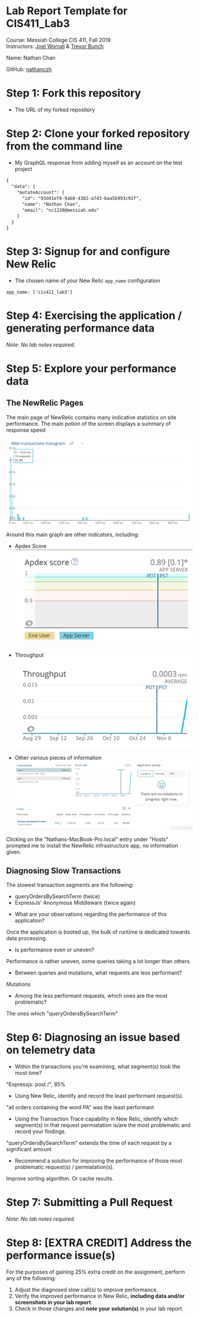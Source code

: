 # Lab Report Template for CIS411_Lab3
Course: Messiah College CIS 411, Fall 2019<br/>
Instructors: [Joel Worrall](https://github.com/tangollama) & [Trevor Bunch](https://github.com/trevordbunch)<br/>

Name: Nathan Chan<br/>

GitHub: [nathanczh](https://github.com/nathanczh/)<br/>

# Step 1: Fork this repository
- The URL of my forked repository

# Step 2: Clone your forked repository from the command line
- My GraphQL response from adding myself as an account on the test project
```
{
  "data": {
    "mutateAccount": {
      "id": "93d41ef6-9ab8-4382-a743-baa5b993c91f",
      "name": "Nathan Chan",
      "email": "nc1220@messiah.edu"
    }
  }
}
```

# Step 3: Signup for and configure New Relic
- The chosen name of your New Relic ```app_name``` configuration
```
app_name: ['cis411_lab3']
```

# Step 4: Exercising the application / generating performance data

_Note: No lab notes required._

# Step 5: Explore your performance data

## The NewRelic Pages
The main page of NewRelic contains many indicative statistics on site performance. The main potion of the screen displays a summary of response speed

![Web transcriptions histogram](https://raw.githubusercontent.com/nathanczh/cis411_lab3/master/assets/img1.png)

Around this main graph are other indicators, including:

- Apdex Score
![Apdex score](https://raw.githubusercontent.com/nathanczh/cis411_lab3/master/assets/img2.png)

- Throughput
![Web transcriptions histogram](https://raw.githubusercontent.com/nathanczh/cis411_lab3/master/assets/img3.png)

- Other various pieces of information
![Other various](https://raw.githubusercontent.com/nathanczh/cis411_lab3/master/assets/img4.png)

Clicking on the "Nathans-MacBook-Pro.local" entry under "Hosts" prompted me to install the NewRelic infrastructure app, no information given.

 ## Diagnosing Slow Transactions
The slowest transaction segments are the following:

 - queryOrdersBySearchTerm (twice)
 - ExpressJs' Anonymous Middleware (twice again)

* What are your observations regarding the performance of this application?

Once the application is booted up, the bulk of runtime is dedicated towards data processing.

* Is performance even or uneven?

Performance is rather uneven, some queries taking a lot longer than others.

* Between queries and mutations, what requests are less performant?

Mutations

* Among the less performant requests, which ones are the most problematic?

The ones which "queryOrdersBySearchTerm"

# Step 6: Diagnosing an issue based on telemetry data
* Within the transactions you're examining, what segment(s) took the most time?

"Expressjs: post /", 85%

* Using New Relic, identify and record the least performant request(s).

"all orders containing the word PA" was the least performant

* Using the Transaction Trace capability in New Relic, identify which segment(s) in that request permiatation is/are the most problematic and record your findings.

"queryOrdersBySearchTerm" extends the time of each request by a significant amount

* Recommend a solution for improving the performance of those most problematic request(s) / permiatation(s).

Improve sorting algorithm. Or cache results.

# Step 7: Submitting a Pull Request
_Note: No lab notes required._

# Step 8: [EXTRA CREDIT] Address the performance issue(s)
For the purposes of gaining 25% extra credit on the assignment, perform any of the following:
1. Adjust the diagnosed slow call(s) to improve performance.
2. Verify the improved performance in New Relic, **including data and/or screenshots in your lab report**.
2. Check in those changes and **note your solution(s)** in your lab report.
